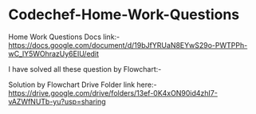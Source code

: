 # Codechef-Home-Work-Questions

Home Work Questions Docs link:-https://docs.google.com/document/d/19bJfYRUaN8EYwS29o-PWTPPh-wC_lY5WOhrazUy6EIU/edit

I have solved all these question by Flowchart:-


Solution by Flowchart Drive Folder link here:-https://drive.google.com/drive/folders/13ef-0K4xON90id4zhI7-vAZWfNUTb-yu?usp=sharing

